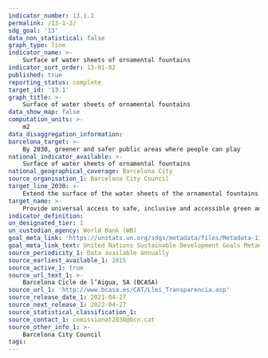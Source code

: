 ```yaml
---
indicator_number: 13.1.2
permalink: /13-1-2/
sdg_goal: '13'
data_non_statistical: false
graph_type: line
indicator_name: >-
    Surface of water sheets of ornamental fountains
indicator_sort_order: 13-01-02
published: true
reporting_status: complete
target_id: '13.1'
graph_title: >-
    Surface of water sheets of ornamental fountains
data_show_map: false
computation_units: >-
    m2
data_disaggregation_information: 
barcelona_target: >-
    By 2030, greener and safer public areas where people can play
national_indicator_available: >-
    Surface of water sheets of ornamental fountains
national_geographical_coverage: Barcelona City
source_organisation_1: Barcelona City Council
target_line_2030: >-
    Extend the surface of the water sheets of the ornamental fountains to at least 111,070 m2
target_name: >-
    Provide universal access to safe, inclusive and accessible green and public spaces, in particular for women and children, older people and persons with disabilities
indicator_definition:
un_designated_tier: 1
un_custodian_agency: World Bank (WB)
goal_meta_link: 'https://unstats.un.org/sdgs/metadata/files/Metadata-11-07-01.pdf'
goal_meta_link_text: United Nations Sustainable Development Goals Metadata (pdf 894kB)
source_periodicity_1: Data available annually
source_earliest_available_1: 2015
source_active_1: true
source_url_text_1: >-
    Barcelona Cicle de l’Aigua, SA (BCASA)
source_url_1: 'http://www.bcasa.es/CAT/Llei_Transparencia.asp' 
source_release_date_1: 2021-04-27
source_next_release_1: 2022-04-27
source_statistical_classification_1: 
source_contact_1: comissionat2030@bcn.cat
source_other_info_1: >-
    Barcelona City Council
tags:
---
```

